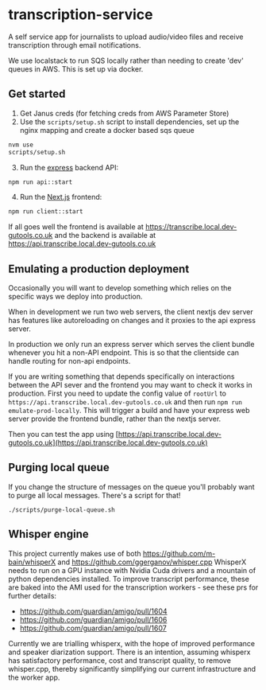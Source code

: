# transcription-service

A self service app for journalists to upload audio/video files and receive transcription through email notifications.

We use localstack to run SQS locally rather than needing to create 'dev' queues in AWS. This is set up via docker.

## Get started

1. Get Janus creds (for fetching creds from AWS Parameter Store)
2. Use the `scripts/setup.sh` script to install dependencies, set up the nginx mapping and create a docker based sqs queue

```bash
nvm use
scripts/setup.sh
```

3. Run the [express](https://expressjs.com/) backend API:

```bash
npm run api::start
```

4. Run the [Next.js](https://nextjs.org/) frontend:

```bash
npm run client::start
```

If all goes well the frontend is available at https://transcribe.local.dev-gutools.co.uk and the backend is available at https://api.transcribe.local.dev-gutools.co.uk

## Emulating a production deployment

Occasionally you will want to develop something which relies on the specific ways we deploy into production.

When in development we run two web servers, the client nextjs dev server has features like autoreloading on changes and it proxies to the api express server.

In production we only run an express server which serves the client bundle whenever you hit a non-API endpoint. This is so that the clientside can handle routing for non-api endpoints.

If you are writing something that depends specifically on interactions between the API sever and the frontend you may want to check it works in production. First you need to update the config value of `rootUrl` to `https://api.transcribe.local.dev-gutools.co.uk` and then run `npm run emulate-prod-locally`. This will trigger a build and have your express web server provide the frontend bundle, rather than the nextjs server.

Then you can test the app using [https://api.transcribe.local.dev-gutools.co.uk](https://api.transcribe.local.dev-gutools.co.uk)

## Purging local queue

If you change the structure of messages on the queue you'll probably want to purge all local messages. There's a script
for that!

```
./scripts/purge-local-queue.sh
```

## Whisper engine

This project currently makes use of both https://github.com/m-bain/whisperX and https://github.com/ggerganov/whisper.cpp
WhisperX needs to run on a GPU instance with Nvidia Cuda drivers and a mountain of python dependencies installed. To improve
transcript performance, these are baked into the AMI used for the transcription workers - see these prs for further details:

- https://github.com/guardian/amigo/pull/1604
- https://github.com/guardian/amigo/pull/1606
- https://github.com/guardian/amigo/pull/1607

Currently we are trialling whisperx, with the hope of improved performance and speaker diarization support. There is an
intention, assuming whisperx has satisfactory performance, cost and transcript quality, to remove whisper.cpp,
thereby significantly simplifying our current infrastructure and the worker app.
